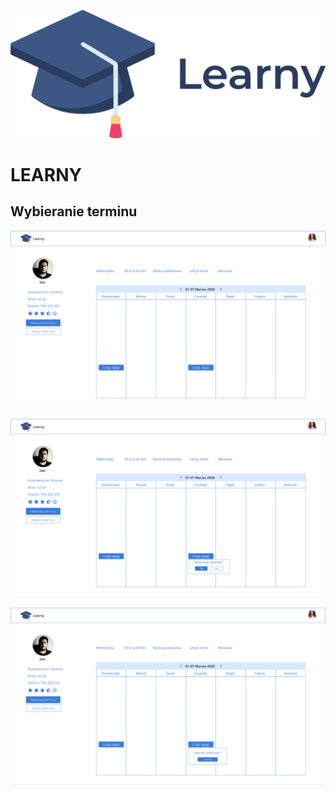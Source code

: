![alt text]("../../../assets/logomin.png)

# LEARNY

## Wybieranie terminu
![alt text]("../../../assets/book-lesson-0.png)

![alt text]("../../../assets/book-lesson-1.png)

![alt text]("../../../assets/book-lesson-2.png)